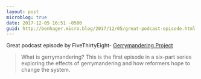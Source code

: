 ```yaml
---
layout: post
microblog: true
date: 2017-12-05 16:51 -0500
guid: http://benhager.micro.blog/2017/12/05/great-podcast-episode.html
---
```

Great podcast episode by FiveThirtyEight- [Gerrymandering Project](https://overcast.fm/+GBy4qaY5I)

> What is gerrymandering? This is the first episode in a six-part series exploring the effects of gerrymandering and how reformers hope to change the system.
